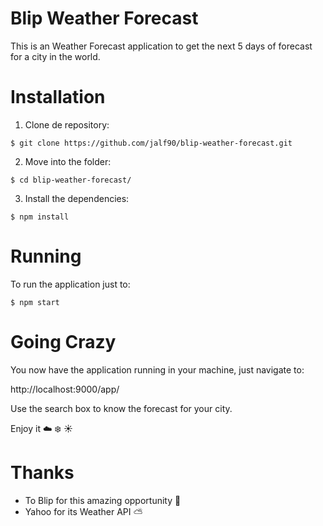 # Blip Weather Forecast

This is an Weather Forecast application to get the next 5 days of forecast for a city in the world.

# Installation

1. Clone de repository:
```
$ git clone https://github.com/jalf90/blip-weather-forecast.git
```

2. Move into the folder:
```
$ cd blip-weather-forecast/
```

3. Install the dependencies:
```
$ npm install
```

# Running

To run the application just to:
```
$ npm start
```

# Going Crazy

You now have the application running in your machine, just navigate to:

http://localhost:9000/app/

Use the search box to know the forecast for your city.


Enjoy it :cloud: :snowflake: :sunny:

# Thanks
* To Blip for this amazing opportunity :beers:
* Yahoo for its Weather API :partly_sunny:
